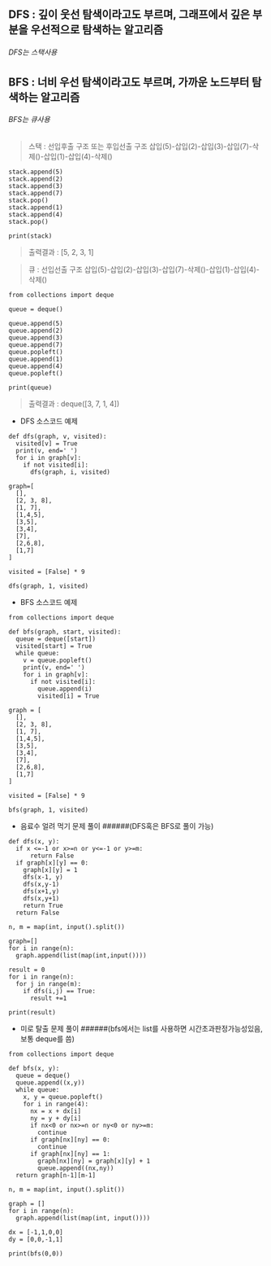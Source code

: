 DFS : 깊이 웃선 탐색이라고도 부르며, 그래프에서 깊은 부분을 우선적으로 탐색하는 알고리즘
---
######   DFS는 스택사용
BFS : 너비 우선 탐색이라고도 부르며, 가까운 노드부터 탐색하는 알고리즘
---
######   BFS는 큐사용
>스택 : 선입후출 구조 또는 후입선출 구조
  >삽입(5)-삽입(2)-삽입(3)-삽입(7)-삭제()-삽입(1)-삽입(4)-삭제()
  ```
  stack.append(5)
  stack.append(2)
  stack.append(3)
  stack.append(7)
  stack.pop()
  stack.append(1)
  stack.append(4)
  stack.pop()
  
  print(stack)
  ```
>출력결과 : [5, 2, 3, 1]

>큐 : 선입선출 구조
  >삽입(5)-삽입(2)-삽입(3)-삽입(7)-삭제()-삽입(1)-삽입(4)-삭제()
  ```
  from collections import deque
  
  queue = deque()
  
  queue.append(5)
  queue.append(2)
  queue.append(3)
  queue.append(7)
  queue.popleft()
  queue.append(1)
  queue.append(4)
  queue.popleft()
  
  print(queue)
  ```
>출력결과 : deque([3, 7, 1, 4])
  

* DFS 소스코드 예제
```
def dfs(graph, v, visited):
  visited[v] = True
  print(v, end=' ')
  for i in graph[v]:
    if not visited[i]:
      dfs(graph, i, visited)

graph=[
  [],
  [2, 3, 8],
  [1, 7],
  [1,4,5],
  [3,5],
  [3,4],
  [7],
  [2,6,8],
  [1,7]
]

visited = [False] * 9

dfs(graph, 1, visited)
```

* BFS 소스코드 예제
```
from collections import deque

def bfs(graph, start, visited):
  queue = deque([start])
  visited[start] = True
  while queue:
    v = queue.popleft()
    print(v, end=' ')
    for i in graph[v]:
      if not visited[i]:
        queue.append(i)
        visited[i] = True

graph = [
  [],
  [2, 3, 8],
  [1, 7],
  [1,4,5],
  [3,5],
  [3,4],
  [7],
  [2,6,8],
  [1,7]
]

visited = [False] * 9

bfs(graph, 1, visited)
```

* 음료수 얼려 먹기 문제 풀이
######(DFS혹은 BFS로 풀이 가능)
```
def dfs(x, y):
  if x <=-1 or x>=n or y<=-1 or y>=m:
      return False
  if graph[x][y] == 0:
    graph[x][y] = 1
    dfs(x-1, y)
    dfs(x,y-1)
    dfs(x+1,y)
    dfs(x,y+1)
    return True
  return False

n, m = map(int, input().split())

graph=[]
for i in range(n):
  graph.append(list(map(int,input())))

result = 0
for i in range(n):
  for j in range(m):
    if dfs(i,j) == True:
      result +=1

print(result)
```

* 미로 탈출 문제 풀이
######(bfs에서는 list를 사용하면 시간초과판정가능성있음, 보통 deque를 씀)
```
from collections import deque

def bfs(x, y):
  queue = deque()
  queue.append((x,y))
  while queue:
    x, y = queue.popleft()
    for i in range(4):
      nx = x + dx[i]
      ny = y + dy[i]
      if nx<0 or nx>=n or ny<0 or ny>=m:
        continue
      if graph[nx][ny] == 0:
        continue
      if graph[nx][ny] == 1:
        graph[nx][ny] = graph[x][y] + 1
        queue.append((nx,ny))
  return graph[n-1][m-1]

n, m = map(int, input().split())

graph = []
for i in range(n):
  graph.append(list(map(int, input())))

dx = [-1,1,0,0]
dy = [0,0,-1,1]

print(bfs(0,0))
```
